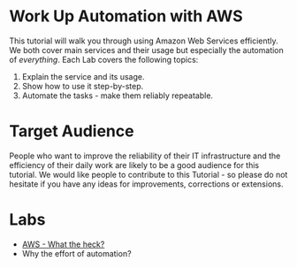 # Work Up Automation with AWS 
This tutorial will walk you through using Amazon Web Services efficiently. We both cover main services and their usage but especially the automation of _everything_. Each Lab covers the following topics:  

1. Explain the service and its usage.
2. Show how to use it step-by-step.
3. Automate the tasks - make them reliably repeatable. 

# Target Audience
People who want to improve the reliability of their IT infrastructure and the efficiency of their daily work are likely to be a good audience for this tutorial. We would like people to contribute to this Tutorial - so please do not hesitate if you have any ideas for improvements, corrections or extensions.

# Labs
* [AWS - What the heck?](/blob/master/labs/aws-intro.md)
* Why the effort of automation?
